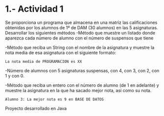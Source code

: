 # 1.- Actividad 1
Se proporciona un programa que almacena en una matriz las calificaciones obtenidas por los alumnos de 1º de DAM (30 alumnos) en las 5 asignaturas. Desarrollar los siguientes métodos
-Método que muestre un listado donde aparezca cada número de
alumno con el número de suspensos que tiene

-Método que reciba un String con el nombre de la asignatura y
muestre la nota media de esa asignatura con el siguiente formato:
```
La nota media de PROGRAMACION es XX
```
-Número de alumnos con 5 asignaturas suspensas, con 4, con 3,
con 2, con 1 y con 0.

-Método que reciba un entero con el número de alumno (de 1 en
adelante) y muestre la asignatura en la que ha sacado mejor nota,
así como su nota.
```
Alumno 3: La mejor nota es 9 en BASE DE DATOS
```
Proyecto desarrollado en Java

